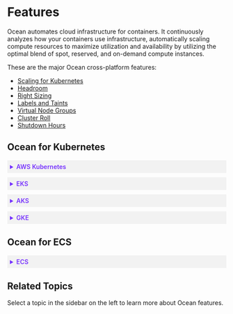 # Features

Ocean automates cloud infrastructure for containers. It continuously analyzes how your containers use infrastructure, automatically scaling compute resources to maximize utilization and availability by utilizing the optimal blend of spot, reserved, and on-demand compute instances.

These are the major Ocean cross-platform features:

- [Scaling for Kubernetes](ocean/features/scaling-kubernetes)
- [Headroom](ocean/features/headroom)
- [Right Sizing](ocean/features/right-sizing)
- [Labels and Taints](ocean/features/labels-and-taints)
- [Virtual Node Groups](ocean/features/launch-specifications)
- [Cluster Roll](ocean/features/roll-gen)
- [Shutdown Hours](ocean/features/running-hours)

## Ocean for Kubernetes

  <details style="background:#f2f2f2; padding:6px; margin:10px 0px 0px 0px">
   <summary markdown="span" style="color:#7632FE; font-weight:600" id=”texttolinkto”>AWS Kubernetes</summary>
   <div style="padding-left:16px">

  These features are ONLY available for Ocean AWS Kubernetes:

  *  [Elastic IP](ocean/features/elastic-ip)
  *  [Distribute Nodes by vCPU](ocean/features/distribute-vcpu)
  *  [Set up Extended Resource Support](ocean/tutorials/set-up-extended-resource-support)

   </div>
 </details>

 <details style="background:#f2f2f2; padding:6px; margin:10px 0px 0px 0px">
   <summary markdown="span" style="color:#7632FE; font-weight:600" id=”texttolinkto”>EKS</summary>
   <div style="padding-left:16px">

  These features are ONLY available for Ocean EKS:
  
  *  [EKS AMI Auto Update](ocean/features/eks-auto-ami)
  *  [Upgrade Kubernetes Version in an Ocean EKS Cluster](ocean/tutorials/upgrade-kubernetes-eks)

   </div>
  </details>



 <details style="background:#f2f2f2; padding:6px; margin:10px 0px 0px 0px">
   <summary markdown="span" style="color:#7632FE; font-weight:600" id=”texttolinkto”>AKS</summary>
   <div style="padding-left:16px">

These features are ONLY available for Ocean AKS:

- [Scheduled Roll via Console](ocean/features/roll): Includes cluster, Virtual Node Group, and Node Pool rolls.
- [Log Integration with Azure Blob](ocean/features/log-integration-with-azure-blob)
- [Migrate Workload to Ocean for AKS](ocean/tutorials/migrate-workload-aks)
- [Import AKS Cluster with Availability Zone Zero](https://docs.spot.io/ocean/features/vngs/az-zero-feature)
- [Select VMs for an AKS Virtual Node Group](https://docs.spot.io/ocean/features/vm-selection-aks)

### AKS Notes:

- Ocean initiates actions in the Azure account. These actions are bound by the [Azure subscription limits and quotas](https://docs.microsoft.com/en-us/azure/azure-resource-manager/management/azure-subscription-service-limits) provided in the account.
- Ocean for AKS currently supports the import of Linux-based node pools only.

 </div>
  </details>

  
 <details style="background:#f2f2f2; padding:6px; margin:10px 0px 0px 0px">
   <summary markdown="span" style="color:#7632FE; font-weight:600" id=”texttolinkto”>GKE</summary>
   <div style="padding-left:16px">

These features are ONLY available for Ocean GKE:

*  [Auto Update Process for GKE](ocean/features/auto-update-process-gke)
*  [Create a Cluster for GKE Using Shared VPC](tutorials/create-cluster-gke-shared-vpc)
*  [Auto Update Process for GKE](https://docs.spot.io/ocean/features/auto-update-process-gke)
*  [Connect an Existing GKE Cluster](https://docs.spot.io/ocean/getting-started/gke)
*  [Set Maximum Scale Down % for VNG or Cluster via the Console](https://docs.spot.io/ocean/features/max-scale-down-vng-gke-ui)


 </div>
  </details>

## Ocean for ECS

 <details style="background:#f2f2f2; padding:6px; margin:10px 0px 0px 0px">
   <summary markdown="span" style="color:#7632FE; font-weight:600" id=”texttolinkto”>ECS</summary>
   <div style="padding-left:16px">

These features are ONLY available for Ocean AWS ECS:

*  [Scaling for ECS](ocean/features/scaling-ecs)
*  [Cost Analysis per ECS Service](ocean/features/cost-analysis)
*  [Migrate Elastigroups to Ocean (ECS)](ocean/tutorials/migrate-existing-egs-ecs)
*  [Connect a Fargate Service](elastigroup/tutorials/amazon-ecs/import-fargate-services-to-ecs-elastigroup)*  

 </div>
  </details>

## Related Topics

Select a topic in the sidebar on the left to learn more about Ocean features.
